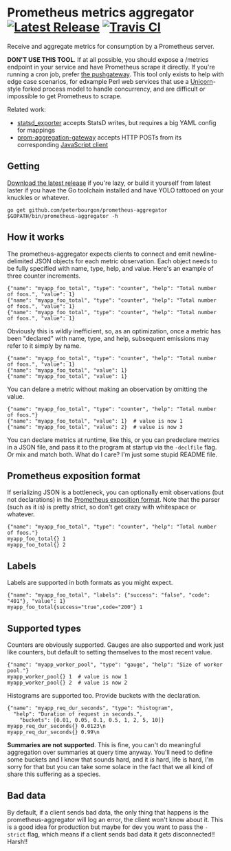 # Prometheus metrics aggregator [![Latest Release](https://img.shields.io/github/release/peterbourgon/prometheus-aggregator.svg?style=flat-square)](https://github.com/peterbourgon/prometheus-aggregator/releases/latest) [![Travis CI](https://travis-ci.org/peterbourgon/prometheus-aggregator.svg?branch=master)](https://travis-ci.org/peterbourgon/prometheus-aggregator) 

Receive and aggregate metrics for consumption by a Prometheus server.

**DON'T USE THIS TOOL**. If at all possible, you should expose a /metrics
endpoint in your service and have Prometheus scrape it directly. If you're
running a cron job, prefer [the pushgateway][pushgateway]. This tool only exists
to help with edge case scenarios, for edxample Perl web services that use a
[Unicorn][unicorn]-style forked process model to handle concurrency, and are
difficult or impossible to get Prometheus to scrape.

[pushgateway]: https://github.com/prometheus/pushgateway
[unicorn]: https://bogomips.org/unicorn/

Related work:

- [statsd_exporter][statsd] accepts StatsD writes, but requires a big YAML config for mappings
- [prom-aggregation-gateway][pag] accepts HTTP POSTs from its corresponding [JavaScript client][jsc]

[statsd]: https://github.com/prometheus/statsd_exporter/
[pag]: https://github.com/weaveworks/prom-aggregation-gateway/
[jsc]: https://github.com/weaveworks/promjs/

## Getting

[Download the latest release][release] if you're lazy, or build it yourself from
latest laster if you have the Go toolchain installed and have YOLO tattooed on
your knuckles or whatever.

[release]: https://github.com/peterbourgon/prometheus-aggregator/releases/latest

```
go get github.com/peterbourgon/prometheus-aggregator
$GOPATH/bin/prometheus-aggregator -h
```

## How it works

The prometheus-aggregator expects clients to connect and emit newline-delimited
JSON objects for each metric observation. Each object needs to be fully
specified with name, type, help, and value. Here's an example of three counter
increments.

```
{"name": "myapp_foo_total", "type": "counter", "help": "Total number of foos.", "value": 1}
{"name": "myapp_foo_total", "type": "counter", "help": "Total number of foos.", "value": 1}
{"name": "myapp_foo_total", "type": "counter", "help": "Total number of foos.", "value": 1}
```

Obviously this is wildly inefficient, so, as an optimization, once a metric has
been "declared" with name, type, and help, subsequent emissions may refer to it
simply by name.

```
{"name": "myapp_foo_total", "type": "counter", "help": "Total number of foos.", "value": 1}
{"name": "myapp_foo_total", "value": 1}
{"name": "myapp_foo_total", "value": 1}
```

You can delare a metric without making an observation by omitting the value.

```
{"name": "myapp_foo_total", "type": "counter", "help": "Total number of foos."}
{"name": "myapp_foo_total", "value": 1}  # value is now 1
{"name": "myapp_foo_total", "value": 2}  # value is now 3
```

You can declare metrics at runtime, like this, or you can predeclare metrics in
a JSON file, and pass it to the program at startup via the `-declfile` flag. Or
mix and match both. What do I care? I'm just some stupid README file.

## Prometheus exposition format

If serializing JSON is a bottleneck, you can optionally emit observations (but
not declarations) in the [Prometheus exposition format][pef]. Note that the
parser (such as it is) is pretty strict, so don't get crazy with whitespace or
whatever.

[pef]: https://prometheus.io/docs/instrumenting/exposition_formats/

```
{"name": "myapp_foo_total", "type": "counter", "help": "Total number of foos."}
myapp_foo_total{} 1
myapp_foo_total{} 2
```

## Labels

Labels are supported in both formats as you might expect.

```
{"name": "myapp_foo_total", "labels": {"success": "false", "code": "401"}, "value": 1}
myapp_foo_total{success="true",code="200"} 1
```

## Supported types

Counters are obviously supported. Gauges are also supported and work just like
counters, but default to setting themselves to the most recent value.

```
{"name": "myapp_worker_pool", "type": "gauge", "help": "Size of worker pool."}
myapp_worker_pool{} 1  # value is now 1
myapp_worker_pool{} 2  # value is now 2
```

Histograms are supported too. Provide buckets with the declaration.

```
{"name": "myapp_req_dur_seconds", "type": "histogram",
  "help": "Duration of request in seconds.", 
    "buckets": [0.01, 0.05, 0.1, 0.5, 1, 2, 5, 10]}
myapp_req_dur_seconds{} 0.0123\n
myapp_req_dur_seconds{} 0.99\n
```

**Summaries are not supported**. This is fine, you can't do meaningful
aggregation over summaries at query time anyway. You'll need to define some
buckets and I know that sounds hard, and it _is_ hard, life is hard, I'm sorry
for that but you can take some solace in the fact that we all kind of share this
suffering as a species.

## Bad data

By default, if a client sends bad data, the only thing that happens is the
prometheus-aggregator will log an error, the client won't know about it. This is
a good idea for production but maybe for dev you want to pass the `-strict`
flag, which means if a client sends bad data it gets disconnected!! Harsh!!
